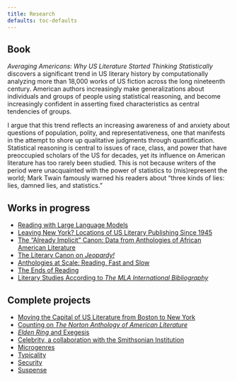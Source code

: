 ```yaml
---
title: Research
defaults: toc-defaults
---
```


## Book

_Averaging Americans: Why US Literature Started Thinking Statistically_ discovers a significant trend in US literary history by computationally analyzing more than 18,000 works of US fiction across the long nineteenth century. American authors increasingly make generalizations about individuals and groups of people using statistical reasoning, and become increasingly confident in asserting fixed characteristics as central tendencies of groups.

I argue that this trend reflects an increasing awareness of and anxiety about questions of population, polity, and representativeness, one that manifests in the attempt to shore up qualitative judgments through quantification. Statistical reasoning is central to issues of race, class, and power that have preoccupied scholars of the US for decades, yet its influence on American literature has too rarely been studied. This is not because writers of the period were unacquainted with the power of statistics to (mis)represent the world; Mark Twain famously warned his readers about “three kinds of lies: lies, damned lies, and statistics.”

## Works in progress

- [Reading with Large Language Models](reading-llms.html)
- [Leaving New York? Locations of US Literary Publishing Since 1945](leaving-ny.html)
- [The “Already Implicit” Canon: Data from Anthologies of African American Literature](af-am-anthologies.html)
- [The Literary Canon on _Jeopardy!_](jeopardy.html)
- [Anthologies at Scale: Reading, Fast and Slow](anthologies-scale.html)
- [The Ends of Reading](the-ends-of-reading.html)
- [Literary Studies According to _The MLA International Bibliography_](literary-studies-according-to-the-mla-international-bibliography.html)

## Complete projects

- [Moving the Capital of US Literature from Boston to New York](https://c19datacollective.com/data/capital-us-literature/)
- [Counting on _The Norton Anthology of American Literature_](https://doi.org/10.1632/S0030812923001189)
- [_Elden Ring_ and Exegesis](er.html)
- [Celebrity, a collaboration with the Smithsonian Institution](celebrity.html)
- [Microgenres](microgenres.html)
- [Typicality](typicality.html)
- [Security](security.html)
- [Suspense](suspense.html)
